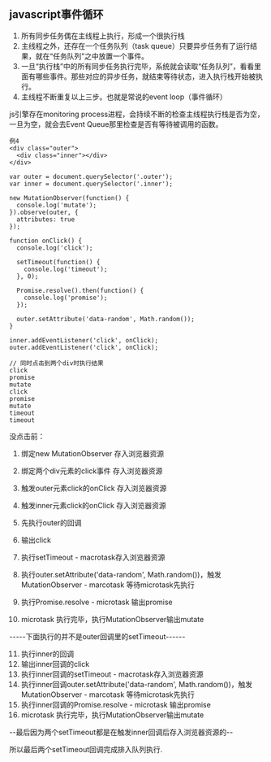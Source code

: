## javascript事件循环

1. 所有同步任务偶在主线程上执行，形成一个很执行栈
2. 主线程之外，还存在一个任务队列（task queue）只要异步任务有了运行结果，就在“任务队列”之中放置一个事件。
3. 一旦“执行栈”中的所有同步任务执行完毕，系统就会读取“任务队列”，看看里面有哪些事件。那些对应的异步任务，就结束等待状态，进入执行栈开始被执行。
4. 主线程不断重复以上三步。也就是常说的event loop（事件循环）

js引擎存在monitoring process进程，会持续不断的检查主线程执行栈是否为空，一旦为空，就会去Event Queue那里检查是否有等待被调用的函数。

```
例4
<div class="outer">
  <div class="inner"></div>
</div>

var outer = document.querySelector('.outer');
var inner = document.querySelector('.inner');

new MutationObserver(function() {
  console.log('mutate');
}).observe(outer, {
  attributes: true
});

function onClick() {
  console.log('click');

  setTimeout(function() {
    console.log('timeout');
  }, 0);

  Promise.resolve().then(function() {
    console.log('promise');
  });

  outer.setAttribute('data-random', Math.random());
}

inner.addEventListener('click', onClick);
outer.addEventListener('click', onClick);

// 同时点击到两个div时执行结果
click
promise
mutate
click
promise
mutate
timeout
timeout
```

没点击前：
1. 绑定new MutationObserver 存入浏览器资源
2. 绑定两个div元素的click事件 存入浏览器资源

3. 触发outer元素click的onClick 存入浏览器资源
4. 触发inner元素click的onClick 存入浏览器资源
5. 先执行outer的回调
6. 输出click
7. 执行setTimeout - macrotask存入浏览器资源
8. 执行outer.setAttribute('data-random', Math.random())，触发MutationObserver - marcotask 等待microtask先执行
9. 执行Promise.resolve - microtask 输出promise
10. microtask 执行完毕，执行MutationObserver输出mutate

-----下面执行的并不是outer回调里的setTimeout------

11. 执行inner的回调
12. 输出inner回调的click
13. 执行inner回调的setTimeout - macrotask存入浏览器资源
14. 执行inner回调outer.setAttribute('data-random', Math.random())，触发MutationObserver - marcotask 等待microtask先执行
15. 执行inner回调的Promise.resolve - microtask 输出promise
16. microtask 执行完毕，执行MutationObserver输出mutate

--最后因为两个setTimeout都是在触发inner回调后存入浏览器资源的--

所以最后两个setTimeout回调完成排入队列执行.
